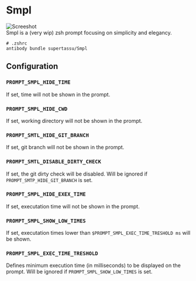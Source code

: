 # Smpl 

![Screeshot](https://i.imgur.com/TYzXJ8V.jpg)<br/>
Smpl is a (very wip) zsh prompt focusing on simplicity and elegancy.

```shell
# .zshrc
antibody bundle supertassu/Smpl
```

## Configuration

### `PROMPT_SMPL_HIDE_TIME`
If set, time will not be shown in the prompt.

### `PROMPT_SMPL_HIDE_CWD`
If set, working directory will not be shown in the prompt.

### `PROMPT_SMTL_HIDE_GIT_BRANCH`
If set, git branch will not be shown in the prompt.

### `PROMPT_SMTL_DISABLE_DIRTY_CHECK`
If set, the git dirty check will be disabled. Will be ignored if `PROMPT_SMTP_HIDE_GIT_BRANCH` is set.

### `PROMPT_SMPL_HIDE_EXEX_TIME`
If set, executation time will not be shown in the prompt.

### `PROMPT_SMPL_SHOW_LOW_TIMES`
If set, executation times lower than `$PROMPT_SMPL_EXEC_TIME_TRESHOLD ms` will be shown.

### `PROMPT_SMPL_EXEC_TIME_TRESHOLD`
Defines minimum execution time (in milliseconds) to be displayed on the prompt. Will be ignored if `PROMPT_SMPL_SHOW_LOW_TIMES` is set.

